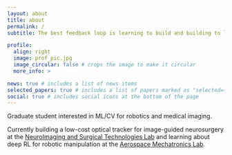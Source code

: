 ```yaml
---
layout: about
title: about
permalink: /
subtitle: The best feedback loop is learning to build and building to learn.

profile:
  align: right
  image: prof_pic.jpg
  image_circular: false # crops the image to make it circular
  more_info: >

news: true # includes a list of news items
selected_papers: true # includes a list of papers marked as "selected={true}"
social: true # includes social icons at the bottom of the page
---
```


Graduate student interested in ML/CV for robotics and medical imaging.

Currently building a low-cost optical tracker for image-guided neurosurgery at the [NeuroImaging and Surgical Technologies Lab](https://nist.mni.mcgill.ca/) and learning about deep RL for robotic manipulation at the [Aerospace Mechatronics Lab](https://aerospacemechatronics.lab.mcgill.ca/index.html).

